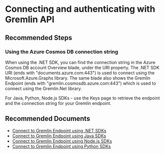 <properties
	pageTitle="Gremlin Authentication/Connectivity"
	description="Gremlin Authentication/Connectivity"
	service="microsoft.documentdb"
	resource="databaseAccounts"
	authors="bharathsreenivas"
	displayOrder="21"
	selfHelpType="resource"
	supportTopicIds="32597491,32597501"
	resourceTags=""
	productPesIds="15585"
	cloudEnvironments="public"
/>
# Connecting and authenticating with Gremlin API

## **Recommended Steps**

### **Using the Azure Cosmos DB connection string**
When using the .NET SDK, you can find the connection string in the Azure Cosmos DB account Overview blade, under the URI property. The .NET SDK URI (ends with "documents.azure.com:443") is used to connect using the Microsoft.Azure.Graphs library. The same blade also shows the Gremlin Endpoint (ends with "gremlin.cosmosdb.azure.com:443") which is used to connect using the Gremlin.Net library.

For Java, Python, Node.js SDKs - use the Keys page to retrieve the endpoint and the connection string for your Gremlin endpoint.

## **Recommended Documents**
* [Connect to Gremlin Endpoint using .NET SDKs](https://docs.microsoft.com/azure/cosmos-db/create-graph-dotnet)
* [Connect to Gremlin Endpoint using Java SDKs](https://docs.microsoft.com/azure/cosmos-db/create-graph-java)
* [Connect to Gremlin Endpoint using Node.js SDKs](https://docs.microsoft.com/azure/cosmos-db/create-graph-nodejs)
* [Connect to Gremlin Endpoint using Python SDKs](https://docs.microsoft.com/azure/cosmos-db/create-graph-python)
